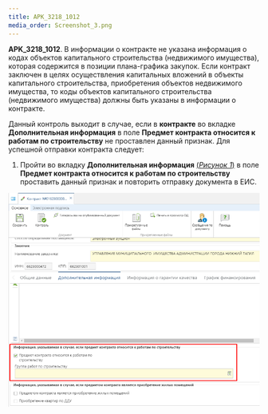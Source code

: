 ```yaml
---
title: APK_3218_1012
media_order: Screenshot_3.png
---
```


**APK_3218_1012**. В информации о контракте не указана информация о кодах объектов капитального строительства (недвижимого имущества), которая содержится в позиции плана-графика закупок. Если контракт заключен в целях осуществления капитальных вложений в объекты капитального строительства, приобретения объектов недвижимого имущества, то коды объектов капитального строительства (недвижимого имущества) должны быть указаны в информации о контракте.

Данный контроль выходит в случае, если в **контракте** во вкладке **Дополнительная информация** в поле **Предмет контракта относится к работам по строительству** не проставлен данный признак. Для успешной отправки контракта следует:
1. Пройти во вкладку **Дополнительная информация** [(*Рисунок 1*)](#ris-1) в поле **Предмет контракта относится к работам по строительству** проставить данный признак и повторить отправку документа в ЕИС.


![Рисунок 1. ](Screenshot_3.png?id=ris-1)